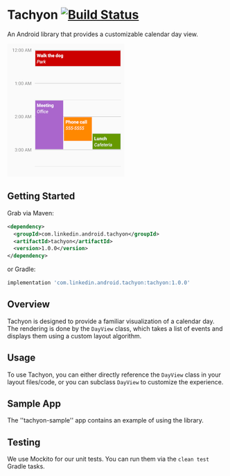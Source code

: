 Tachyon [![Build Status](https://travis-ci.com/linkedin/Tachyon.svg?branch=master)](https://travis-ci.com/linkedin/Tachyon)
========

An Android library that provides a customizable calendar day view.

![Alt text](screenshot.png "Tachyon Sample")

Getting Started
---------------

Grab via Maven:
```xml
<dependency>
  <groupId>com.linkedin.android.tachyon</groupId>
  <artifactId>tachyon</artifactId>
  <version>1.0.0</version>
</dependency>
```
or Gradle:
```groovy
implementation 'com.linkedin.android.tachyon:tachyon:1.0.0'
```

Overview
--------

Tachyon is designed to provide a familiar visualization of a calendar day. The rendering is done by the `DayView` class, which takes a list of events and displays them using a custom layout algorithm.

Usage
-----

To use Tachyon, you can either directly reference the `DayView` class in your layout files/code, or you can subclass `DayView` to customize the experience.

Sample App
----------

The ''tachyon-sample'' app contains an example of using the library.

Testing
-------

We use Mockito for our unit tests. You can run them via the `clean test` Gradle tasks.
